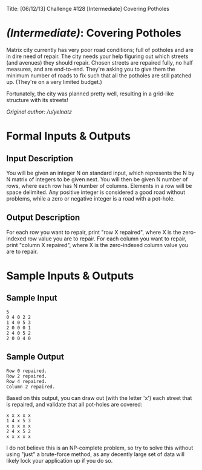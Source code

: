 Title: [06/12/13] Challenge #128 [Intermediate] Covering Potholes

# [](#IntermediateIcon) *(Intermediate)*: Covering Potholes

Matrix city currently has very poor road conditions; full of potholes and are in dire need of repair. The city needs your help figuring out which streets (and avenues) they should repair. Chosen streets are repaired fully, no half measures, and are end-to-end. They're asking you to give them the minimum number of roads to fix such that all the potholes are still patched up. (They're on a very limited budget.)

Fortunately, the city was planned pretty well, resulting in a grid-like structure with its streets!

*Original author: /u/yelnatz*

# Formal Inputs & Outputs
## Input Description

You will be given an integer N on standard input, which represents the N by N matrix of integers to be given next. You will then be given N number of rows, where each row has N number of columns. Elements in a row will be space delimited. Any positive integer is considered a good road without problems, while a zero or negative integer is a road with a pot-hole.

## Output Description

For each row you want to repair, print "row X repaired", where X is the zero-indexed row value you are to repair. For each column you want to repair, print "column X repaired", where X is the zero-indexed column value you are to repair.

# Sample Inputs & Outputs
## Sample Input

    5
    0 4 0 2 2    
    1 4 0 5 3    
    2 0 0 0 1    
    2 4 0 5 2    
    2 0 0 4 0

## Sample Output

    Row 0 repaired.
    Row 2 repaired.
    Row 4 repaired.
    Column 2 repaired.

Based on this output, you can draw out (with the letter 'x') each street that is repaired, and validate that all pot-holes are covered:

    x x x x x    
    1 4 x 5 3    
    x x x x x    
    2 4 x 5 2    
    x x x x x

I do not believe this is an NP-complete problem, so try to solve this without using "just" a brute-force method, as any decently large set of data will likely lock your application up if you do so.
